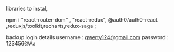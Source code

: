 libraries to instal,

npm i "react-router-dom" , "react-redux", @auth0/auth0-react ,reduxjs/toolkit,recharts,redux-saga
;

backup login details
username : qwerty124@gmail.com
password : 123456@Aa

